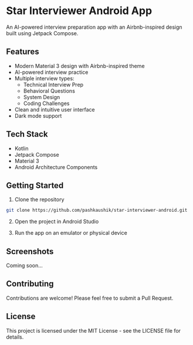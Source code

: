 # Star Interviewer Android App

An AI-powered interview preparation app with an Airbnb-inspired design built using Jetpack Compose.

## Features

- Modern Material 3 design with Airbnb-inspired theme
- AI-powered interview practice
- Multiple interview types:
  - Technical Interview Prep
  - Behavioral Questions
  - System Design
  - Coding Challenges
- Clean and intuitive user interface
- Dark mode support

## Tech Stack

- Kotlin
- Jetpack Compose
- Material 3
- Android Architecture Components

## Getting Started

1. Clone the repository
```bash
git clone https://github.com/pashkaushik/star-interviewer-android.git
```

2. Open the project in Android Studio

3. Run the app on an emulator or physical device

## Screenshots

Coming soon...

## Contributing

Contributions are welcome! Please feel free to submit a Pull Request.

## License

This project is licensed under the MIT License - see the LICENSE file for details.
